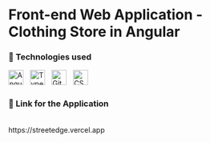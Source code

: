 # Front-end Web Application - Clothing Store in Angular

### 🧰 Technologies used
<img align="left" alt="Angular" width="30px" style="padding-right:10px;" src="https://cdn.jsdelivr.net/gh/devicons/devicon@latest/icons/angularjs/angularjs-plain.svg" />
<img align="left" alt="TypeScript" width="30px" style="padding-right:10px;" src="https://cdn.jsdelivr.net/gh/devicons/devicon/icons/typescript/typescript-plain.svg" />
<img align="left" alt="Git" width="30px" style="padding-right:10px;" src="https://cdn.jsdelivr.net/gh/devicons/devicon/icons/git/git-original.svg" />
<img align="left" alt="CSS" width="30px" style="padding-right:10px;" src="https://cdn.jsdelivr.net/gh/devicons/devicon/icons/css3/css3-plain.svg" />


<br>
<br>

### 🔗 Link for the Application
<br>
https://streetedge.vercel.app
